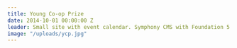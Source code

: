 ```yaml
---
title: Young Co-op Prize
date: 2014-10-01 00:00:00 Z
leader: Small site with event calendar. Symphony CMS with Foundation 5.
image: "/uploads/ycp.jpg"
---
```


